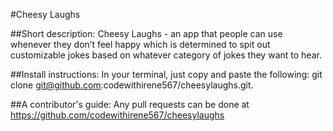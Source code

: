 #Cheesy Laughs

##Short description: 
Cheesy Laughs - an app that people can use whenever they don’t feel happy which is determined to spit out customizable jokes
based on whatever category of jokes they want to hear.

##Install instructions: 
In your terminal, just copy and paste the following: git clone git@github.com:codewithirene567/cheesylaughs.git.

##A contributor's guide: 
Any pull requests can be done at https://github.com/codewithirene567/cheesylaughs

